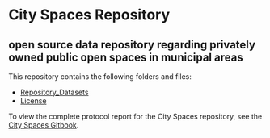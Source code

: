 # City Spaces Repository
## open source data repository regarding privately owned public open spaces in municipal areas

This repository contains the following folders and files:
- [Repository_Datasets](https://github.com/kariorth1/City-Spaces/tree/main/Repository_Datasets)
- [License](https://github.com/kariorth1/City-Spaces/blob/main/LICENSE)

To view the complete protocol report for the City Spaces repository, see the [City Spaces Gitbook](https://app.gitbook.com/o/1XBEBlSzxCv4R79Didq2/s/UF6UHoJkgePeNSIi0lFk/).
